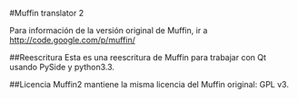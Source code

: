 #Muffin translator 2

Para información de la versión original de Muffin, ir a 
http://code.google.com/p/muffin/

##Reescritura
Esta es una reescritura de Muffin para trabajar con Qt usando PySide y 
python3.3.


##Licencia
Muffin2 mantiene la misma licencia del Muffin original: GPL v3.
